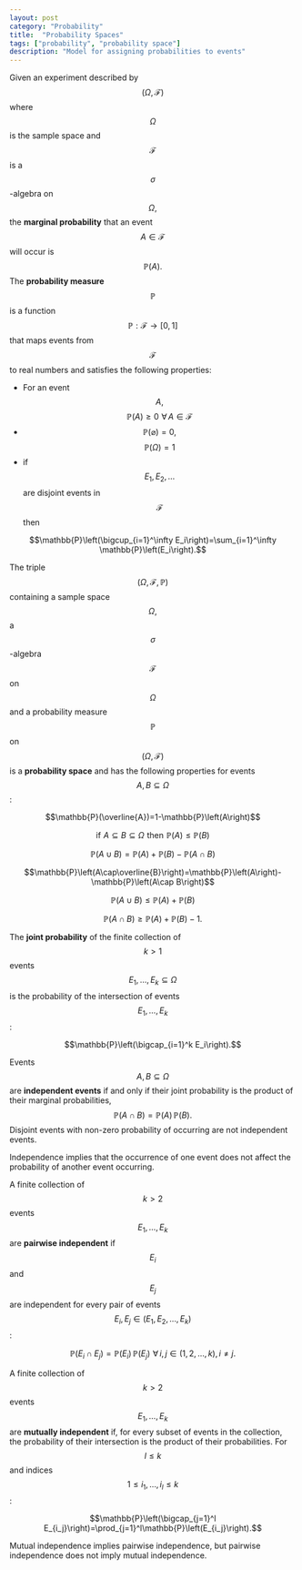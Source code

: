 ```yaml
---
layout: post
category: "Probability"
title:  "Probability Spaces"
tags: ["probability", "probability space"]
description: "Model for assigning probabilities to events"
---
```


Given an experiment described by $$\left(\Omega, \mathcal{F}\right)$$ where $$\Omega$$ is the sample space and $$\mathcal{F}$$ is a $$\sigma$$-algebra on $$\Omega,$$ the **marginal probability** that an event $$A\in\mathcal{F}$$ will occur is $$\mathbb{P}(A).$$ The **probability measure** $$\mathbb{P}$$ is a function $$\mathbb{P}: \mathcal{F} \rightarrow \left[ 0,1\right]$$ that maps events from $$\mathcal{F}$$ to real numbers and satisfies the following properties:
- For an event $$A,$$ $$\mathbb{P}\left(A\right)\geq 0 \,\, \forall \, A\in\mathcal{F}$$
- $$\mathbb{P}\left(\varnothing\right)=0,$$ $$\mathbb{P}\left(\Omega\right)=1$$
- if $$E_1, E_2, \ldots$$ are disjoint events in $$\mathcal{F}$$ then

$$\mathbb{P}\left(\bigcup_{i=1}^\infty E_i\right)=\sum_{i=1}^\infty \mathbb{P}\left(E_i\right).$$

The triple $$\left(\Omega,\mathcal{F},\mathbb{P}\right)$$ containing a sample space $$\Omega,$$ a $$\sigma$$-algebra $$\mathcal{F}$$ on $$\Omega$$ and a probability measure $$\mathbb{P}$$ on $$\left(\Omega,\mathcal{F}\right)$$ is a **probability space** and has the following properties for events $$A,B\subseteq\Omega$$:

$$\mathbb{P}(\overline{A})=1-\mathbb{P}\left(A\right)$$

$$\mathrm{if}\,\,A\subseteq B\subseteq\Omega\,\,\mathrm{then}\,\,\mathbb{P}\left(A\right)\leq\mathbb{P}\left(B\right)$$

$$\mathbb{P}\left(A\cup B\right)=\mathbb{P}\left(A\right)+\mathbb{P}\left(B\right)-\mathbb{P}\left(A\cap B\right)$$

$$\mathbb{P}\left(A\cap\overline{B}\right)=\mathbb{P}\left(A\right)-\mathbb{P}\left(A\cap B\right)$$

$$\mathbb{P}\left(A\cup B\right)\leq\mathbb{P}\left(A\right)+\mathbb{P}\left(B\right)$$

$$\mathbb{P}\left(A\cap B\right)\geq\mathbb{P}\left(A\right)+\mathbb{P}\left(B\right)-1.$$

The **joint probability** of the finite collection of $$k>1$$ events $$E_1,\ldots,E_k\subseteq\Omega$$ is the probability of the intersection of events $$E_1,\ldots,E_k$$:

$$\mathbb{P}\left(\bigcap_{i=1}^k E_i\right).$$

Events $$A,B\subseteq\Omega$$ are **independent events** if and only if their joint probability is the product of their marginal probabilities, $$\mathbb{P}\left(A\cap B\right)=\mathbb{P}\left(A\right)\,\mathbb{P}\left(B\right).$$ Disjoint events with non-zero probability of occurring are not independent events.

Independence implies that the occurrence of one event does not affect the probability of another event occurring.

A finite collection of $$k>2$$ events $$E_1, \ldots, E_k$$ are **pairwise independent** if $$E_i$$ and $$E_j$$ are independent for every pair of events $$E_i, E_j\in \left(E_1,E_2,\ldots,E_k\right)$$:

$$\mathbb{P}\left(E_i\cap E_j\right)=\mathbb{P}\left(E_i\right)\,\mathbb{P}\left(E_j\right)\,\,\forall\,i,j\in \left(1,2,\ldots,k\right),\,i\neq j.$$

A finite collection of $$k>2$$ events $$E_1, \ldots, E_k$$ are **mutually independent** if, for every subset of events in the collection, the probability of their intersection is the product of their probabilities. For $$l\leq k$$ and indices $$1\leq i_1,\ldots,i_l\leq k$$:

$$\mathbb{P}\left(\bigcap_{j=1}^l E_{i_j}\right)=\prod_{j=1}^l\mathbb{P}\left(E_{i_j}\right).$$

Mutual independence implies pairwise independence, but pairwise independence does not imply mutual independence.
